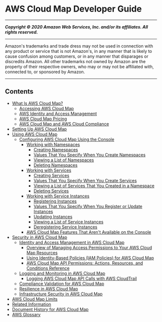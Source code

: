 # AWS Cloud Map Developer Guide

-----
*****Copyright &copy; 2020 Amazon Web Services, Inc. and/or its affiliates. All rights reserved.*****

-----
Amazon's trademarks and trade dress may not be used in 
     connection with any product or service that is not Amazon's, 
     in any manner that is likely to cause confusion among customers, 
     or in any manner that disparages or discredits Amazon. All other 
     trademarks not owned by Amazon are the property of their respective
     owners, who may or may not be affiliated with, connected to, or 
     sponsored by Amazon.

-----
## Contents
+ [What Is AWS Cloud Map?](what-is-cloud-map.md)
   + [Accessing AWS Cloud Map](welcome-accessing-cloud-map.md)
   + [AWS Identity and Access Management](IAMRoute53.md)
   + [AWS Cloud Map Pricing](cloud-map-pricing.md)
   + [AWS Cloud Map and AWS Cloud Compliance](compliance.md)
+ [Setting Up AWS Cloud Map](setting-up-cloud-map.md)
+ [Using AWS Cloud Map](using-cloud-map.md)
   + [Configuring AWS Cloud Map Using the Console](configuring-cloud-map.md)
      + [Working with Namespaces](working-with-namespaces.md)
         + [Creating Namespaces](creating-namespaces.md)
         + [Values That You Specify When You Create Namespaces](namespaces-values.md)
         + [Viewing a List of Namespaces](listing-namespaces.md)
         + [Deleting Namespaces](deleting-namespaces.md)
      + [Working with Services](working-with-services.md)
         + [Creating Services](creating-services.md)
         + [Values That You Specify When You Create Services](services-values.md)
         + [Viewing a List of Services That You Created in a Namespace](listing-services.md)
         + [Deleting Services](deleting-services.md)
      + [Working with Service Instances](working-with-instances.md)
         + [Registering Instances](registering-instances.md)
         + [Values That You Specify When You Register or Update Instances](instances-values.md)
         + [Updating Instances](updating-instances.md)
         + [Viewing a List of Service Instances](listing-instances.md)
         + [Deregistering Service Instances](deregistering-instances.md)
      + [AWS Cloud Map Features That Aren't Available on the Console](configuring-cloud-map-feature-not-available.md)
+ [Security in AWS Cloud Map](security.md)
   + [Identity and Access Management in AWS Cloud Map](auth-and-access-control.md)
      + [Overview of Managing Access Permissions to Your AWS Cloud Map Resources](access-control-overview.md)
      + [Using Identity-Based Policies (IAM Policies) for AWS Cloud Map](access-control-managing-permissions.md)
      + [AWS Cloud Map API Permissions: Actions, Resources, and Conditions Reference](cloud-map-api-permissions-ref.md)
   + [Logging and Monitoring in AWS Cloud Map](logging-monitoring.md)
      + [Logging AWS Cloud Map API Calls with AWS CloudTrail](logging-using-cloudtrail.md)
   + [Compliance Validation for AWS Cloud Map](cloud-map-compliance.md)
   + [Resilience in AWS Cloud Map](disaster-recovery-resiliency.md)
   + [Infrastructure Security in AWS Cloud Map](infrastructure-security.md)
+ [AWS Cloud Map Limits](cloud-map-limits.md)
+ [Related Information](cloud-map-related-information.md)
+ [Document History for AWS Cloud Map](doc-history.md)
+ [AWS Glossary](glossary.md)
